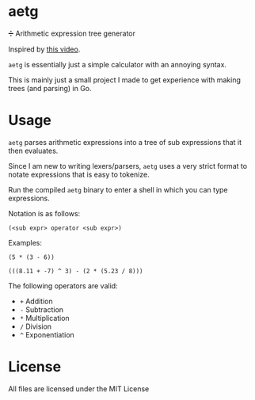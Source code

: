 # aetg
➗ Arithmetic expression tree generator

Inspired by [this video](https://www.youtube.com/watch?v=7tCNu4CnjVc).

`aetg` is essentially just a simple calculator with an annoying syntax.

This is mainly just a small project I made to get experience with making trees (and parsing) in Go.

# Usage
`aetg` parses arithmetic expressions into a tree of sub expressions that it then evaluates.

Since I am new to writing lexers/parsers, `aetg` uses a very strict format to notate expressions that is easy to tokenize.

Run the compiled `aetg` binary to enter a shell in which you can type expressions.

Notation is as follows:

`(<sub expr> operator <sub expr>)`

Examples:

`(5 * (3 - 6))`

`(((8.11 + -7) ^ 3) - (2 * (5.23 / 8)))`

The following operators are valid:
* `+` Addition
* `-` Subtraction
* `*` Multiplication
* `/` Division
* `^` Exponentiation

# License
All files are licensed under the MIT License
